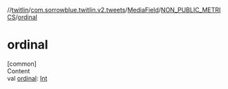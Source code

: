//[twitlin](../../../index.md)/[com.sorrowblue.twitlin.v2.tweets](../../index.md)/[MediaField](../index.md)/[NON_PUBLIC_METRICS](index.md)/[ordinal](ordinal.md)



# ordinal  
[common]  
Content  
val [ordinal](ordinal.md): [Int](https://kotlinlang.org/api/latest/jvm/stdlib/kotlin/-int/index.html)  



